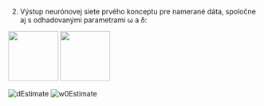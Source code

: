 2. Výstup neurónovej siete prvého konceptu pre namerané dáta, spoločne aj s odhadovanými parametrami ω a δ:

<p float="left">
  <img src="![TrueGifYOLOXD](https://user-images.githubusercontent.com/87126069/171730578-4842f84e-ff57-4fdb-8908-62ce55089d2a.gif) " width="100" />
  <img src="![dEstimate](https://user-images.githubusercontent.com/87126069/171730626-097dfd1c-8d91-4e11-899c-37fa0b49b2e9.gif) ![w0Estimate](https://user-images.githubusercontent.com/87126069/171730649-f25744be-d7e0-4566-8557-b64b902205ae.gif)" width="100" /> 
</p>




![dEstimate](https://user-images.githubusercontent.com/87126069/171730626-097dfd1c-8d91-4e11-899c-37fa0b49b2e9.gif) ![w0Estimate](https://user-images.githubusercontent.com/87126069/171730649-f25744be-d7e0-4566-8557-b64b902205ae.gif)

